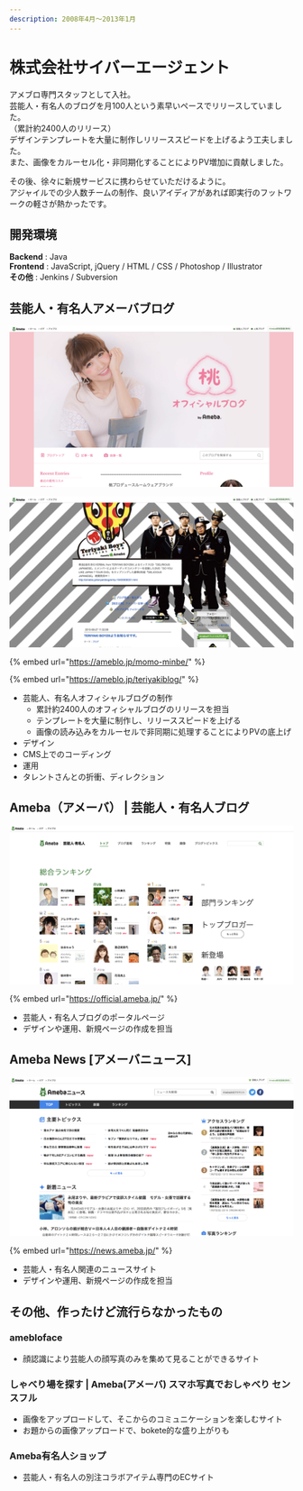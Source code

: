 ```yaml
---
description: 2008年4月～2013年1月
---
```


# 株式会社サイバーエージェント

アメブロ専門スタッフとして入社。 \
芸能人・有名人のブログを月100人という素早いペースでリリースしていました。\
（累計約2400人のリリース）\
デザインテンプレートを大量に制作しリリーススピードを上げるよう工夫しました。\
また、画像をカルーセル化・非同期化することによりPV増加に貢献しました。

その後、徐々に新規サービスに携わらせていただけるように。\
アジャイルでの少人数チームの制作、良いアイディアがあれば即実行のフットワークの軽さが熱かったです。

## 開発環境

**Backend** : Java\
**Frontend** : JavaScript, jQuery / HTML / CSS / Photoshop / Illustrator\
**その他** : Jenkins / Subversion

## 芸能人・有名人アメーバブログ

![桃オフィシャルブログ](<../.gitbook/assets/image (30).png>)

![TERIYAKI BOYZ テリヤキボーイズ OFFICIAL BLOG](<../.gitbook/assets/image (35).png>)

{% embed url="https://ameblo.jp/momo-minbe/" %}

{% embed url="https://ameblo.jp/teriyakiblog/" %}

* 芸能人、有名人オフィシャルブログの制作
  * 累計約2400人のオフィシャルブログのリリースを担当
  * テンプレートを大量に制作し、リリーススピードを上げる
  * 画像の読み込みをカルーセルで非同期に処理することによりPVの底上げ
* デザイン
* CMS上でのコーディング
* 運用
* タレントさんとの折衝、ディレクション

## Ameba（アメーバ） | 芸能人・有名人ブログ

![Ameba（アメーバ） | 芸能人・有名人ブログ](<../.gitbook/assets/image (4).png>)

{% embed url="https://official.ameba.jp/" %}

* 芸能人・有名人ブログのポータルページ
* デザインや運用、新規ページの作成を担当

## Ameba News \[アメーバニュース]

![Ameba News \[アメーバニュース\]](<../.gitbook/assets/image (32).png>)

{% embed url="https://news.ameba.jp/" %}

* 芸能人・有名人関連のニュースサイト
* デザインや運用、新規ページの作成を担当

## その他、作ったけど流行らなかったもの

### amebloface

* 顔認識により芸能人の顔写真のみを集めて見ることができるサイト

### しゃべり場を探す | Ameba(アメーバ) スマホ写真でおしゃべり センスフル

* 画像をアップロードして、そこからのコミュニケーションを楽しむサイト
* お題からの画像アップロードで、bokete的な盛り上がりも

### Ameba有名人ショップ

* 芸能人・有名人の別注コラボアイテム専門のECサイト



&#x20;

